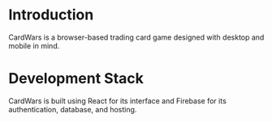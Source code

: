 # Introduction
CardWars is a browser-based trading card game designed with desktop and mobile in mind.

# Development Stack
CardWars is built using React for its interface and Firebase for its authentication, database, and hosting.